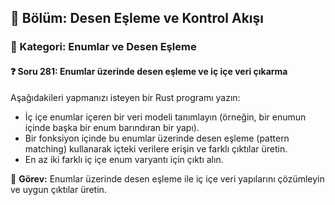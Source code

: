 ## 📘 Bölüm: Desen Eşleme ve Kontrol Akışı  
### 🔹 Kategori: Enumlar ve Desen Eşleme  
#### ❓ Soru 281: Enumlar üzerinde desen eşleme ve iç içe veri çıkarma

Aşağıdakileri yapmanızı isteyen bir Rust programı yazın:

- İç içe enumlar içeren bir veri modeli tanımlayın (örneğin, bir enumun içinde başka bir enum barındıran bir yapı).
- Bir fonksiyon içinde bu enumlar üzerinde desen eşleme (pattern matching) kullanarak içteki verilere erişin ve farklı çıktılar üretin.
- En az iki farklı iç içe enum varyantı için çıktı alın.

🔧 **Görev:** Enumlar üzerinde desen eşleme ile iç içe veri yapılarını çözümleyin ve uygun çıktılar üretin.
